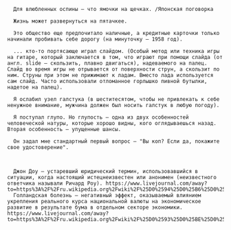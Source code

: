       Для влюбленных оспины — что ямочки на щечках. /Японская поговорка

      Жизнь может развернуться на пятачкее.

      Это общество еще предпочитало наличные, а кредитные карточки только начинали пробивать себе дорогу (на минуточку — 1958 год).

      ... кто-то портясающе играл слайдом. (Особый метод или техника игры на гитаре, который заключается в том, что играют при помощи слайда (от англ. slide — скользить, плавно двигаться), надеваемого на палец. Слайд во время игры не отрывается от поверхности струн, а скользит по ним. Струны при этом не прижимают к ладам. Вместо лада используется сам слайд. Часто использовали отломанное горлышко пивной бутылки, надетое на палец).

      Я ослабил узел галстука (в шеститесятом, чтобы не привлекать к себе ненужное внимание, мужчина должен был носить галстук в любую погоду).

      Я поступал глупо. Но глупость — одна из двух особенностей человеческой натуры, которые хорошо видны, кого оглядываешься назад. Вторая особенность — упущенные шансы.

      Он задал мне стандартный первый вопрос — "Вы коп? Если да, покажите свое удостоверение".



      Джон Доу — устаревший юридический термин, использовавшийся в ситуации, когда настоящий истецнеизвестен или анонимен (неизвестного ответчика называли Ричард Роу). https://www.livejournal.com/away?to=https%3A%2F%2Fru.wikipedia.org%2Fwiki%2F%25D0%2594%25D0%25B6%25D0%25BE%25D0%25BD_%25D0%2594%25D0%25BE%25D1%2583
      Голландская болезнь — негативный эффект, оказываемый влиянием укрепления реального курса национальной валюты на экономическое развитие в результате бума в отдельном секторе экономики. https://www.livejournal.com/away?to=https%3A%2F%2Fru.wikipedia.org%2Fwiki%2F%25D0%2593%25D0%25BE%25D0%25BB%25D0%25BB%25D0%25B0%25D0%25BD%25D0%25B4%25D1%2581%25D0%25BA%25D0%25B0%25D1%258F_%25D0%25B1%25D0%25BE%25D0%25BB%25D0%25B5%25D0%25B7%25D0%25BD%25D1%258C
